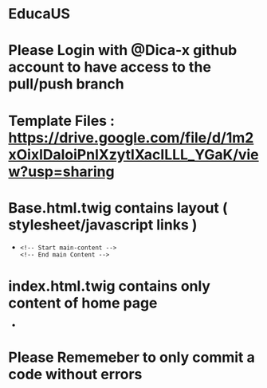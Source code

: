 # EducaUS
# Please Login with @Dica-x github account to have access to the pull/push branch

# Template Files : https://drive.google.com/file/d/1m2xOixlDaloiPnlXzytIXacILLL_YGaK/view?usp=sharing

# Base.html.twig contains layout ( stylesheet/javascript links ) 
  - <!-- preloader -->
    <!-- Header -->
        <!-- Start main-content -->
        <!-- End main Content -->
    <!-- Footer -->

# index.html.twig contains  only content of home page
  - <!-- Section: About  -->
    <!-- Section: Divider -->
    <!-- Section: COURSES -->
    <!-- Section: Why Choose Us -->
    <!-- Divider: Funfact -->
    <!-- Section: team -->
    <!-- Section: Gallery -->
    <!-- Section: Client Say -->
    <!-- Section: blog -->
    <!-- Divider: Call To Action -->
    
 # Please Rememeber to only commit a code without errors
 
 


